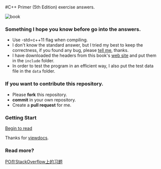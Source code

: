 #C++ Primer (5th Edition) exercise answers.

![book](http://img3.douban.com/lpic/s26020180.jpg)

### Something I hope you know before go into the answers.

- Use -std=c++11 flag when compiling.
- I don't know the standard answer, but I tried my best to keep the correctness, if you found any bug, please [tell me](https://github.com/Mooophy/Cpp-Primer/issues/new), thanks.
- I have downloaded the headers from this book's [web site](http://www.informit.com/store/c-plus-plus-primer-9780321714114) and put them in the `include` folder.
- In order to test the program in an efficient way, I also put the test data file in the `data` folder.

### If you want to contribute this repository.

- Please **fork** this repository.
- **commit** in your own repository.
- Create a **pull request** for me.

### Getting Start

[Begin to read](http://pezy.viewdocs.io/Cpp-Primer)

Thanks for [viewdocs](https://github.com/progrium/viewdocs).

### Read more?

[PO在StackOverflow上的习题](http://book.douban.com/review/6500246/)
